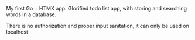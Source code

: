 My first Go + HTMX app. Glorified todo list app, with storing and searching words in a database.

There is no authorization and proper input sanitation, it can only be used on localhost
